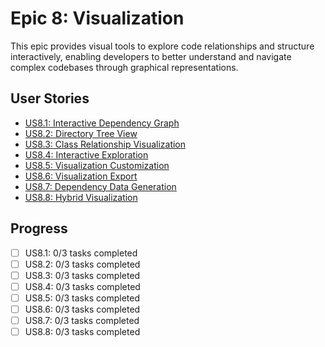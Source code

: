 # Epic 8: Visualization

This epic provides visual tools to explore code relationships and structure interactively, enabling developers to better understand and navigate complex codebases through graphical representations.

## User Stories
- [US8.1: Interactive Dependency Graph](./US8.1-Interactive-Dependency-Graph.md)
- [US8.2: Directory Tree View](./US8.2-Directory-Tree-View.md)
- [US8.3: Class Relationship Visualization](./US8.3-Class-Relationship-Visualization.md)
- [US8.4: Interactive Exploration](./US8.4-Interactive-Exploration.md)
- [US8.5: Visualization Customization](./US8.5-Visualization-Customization.md)
- [US8.6: Visualization Export](./US8.6-Visualization-Export.md)
- [US8.7: Dependency Data Generation](./US8.7-Dependency-Data-Generation.md)
- [US8.8: Hybrid Visualization](./US8.8-Hybrid-Visualization.md)

## Progress
- [ ] US8.1: 0/3 tasks completed
- [ ] US8.2: 0/3 tasks completed
- [ ] US8.3: 0/3 tasks completed
- [ ] US8.4: 0/3 tasks completed
- [ ] US8.5: 0/3 tasks completed
- [ ] US8.6: 0/3 tasks completed
- [ ] US8.7: 0/3 tasks completed
- [ ] US8.8: 0/3 tasks completed